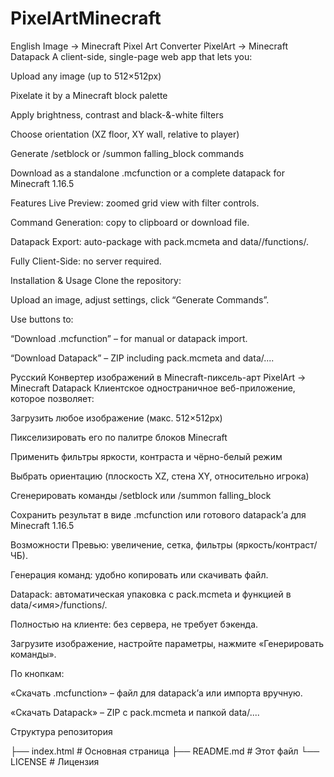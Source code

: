 # PixelArtMinecraft

English
Image → Minecraft Pixel Art Converter
PixelArt → Minecraft Datapack
A client-side, single-page web app that lets you:

Upload any image (up to 512×512px)

Pixelate it by a Minecraft block palette

Apply brightness, contrast and black-&-white filters

Choose orientation (XZ floor, XY wall, relative to player)

Generate /setblock or /summon falling_block commands

Download as a standalone .mcfunction or a complete datapack for Minecraft 1.16.5

Features
Live Preview: zoomed grid view with filter controls.

Command Generation: copy to clipboard or download file.

Datapack Export: auto-package with pack.mcmeta and data/<name>/functions/.

Fully Client-Side: no server required.

Installation & Usage
Clone the repository:


Upload an image, adjust settings, click “Generate Commands”.

Use buttons to:

“Download .mcfunction” – for manual or datapack import.

“Download Datapack” – ZIP including pack.mcmeta and data/....




Русский
Конвертер изображений в Minecraft-пиксель-арт
PixelArt → Minecraft Datapack
Клиентское одностраничное веб-приложение, которое позволяет:

Загрузить любое изображение (макс. 512×512px)

Пикселизировать его по палитре блоков Minecraft

Применить фильтры яркости, контраста и чёрно-белый режим

Выбрать ориентацию (плоскость XZ, стена XY, относительно игрока)

Сгенерировать команды /setblock или /summon falling_block

Сохранить результат в виде .mcfunction или готового datapack’а для Minecraft 1.16.5

Возможности
Превью: увеличение, сетка, фильтры (яркость/контраст/ЧБ).

Генерация команд: удобно копировать или скачивать файл.

Datapack: автоматическая упаковка с pack.mcmeta и функцией в data/<имя>/functions/.

Полностью на клиенте: без сервера, не требует бэкенда.


Загрузите изображение, настройте параметры, нажмите «Генерировать команды».

По кнопкам:

«Скачать .mcfunction» – файл для datapack’а или импорта вручную.

«Скачать Datapack» – ZIP с pack.mcmeta и папкой data/....

Структура репозитория


├── index.html       # Основная страница
├── README.md        # Этот файл
└── LICENSE          # Лицензия
